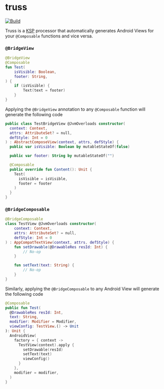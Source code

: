 # truss
[![Build](https://github.com/tylerbwong/truss/workflows/Build/badge.svg)](https://github.com/tylerbwong/truss/actions/workflows/build.yml)

Truss is a [KSP](https://github.com/google/ksp) processor that automatically generates Android Views for your `@Composable` functions and vice versa.

### `@BridgeView`
```kotlin
@BridgeView
@Composable
fun Test(
    isVisible: Boolean,
    footer: String,
) {
    if (isVisible) {
        Text(text = footer)
    }
}
```

Applying the `@BridgeView` annotation to any `@Composable` function will generate the following code

```kotlin
public class TestBridgeView @JvmOverloads constructor(
  context: Context,
  attrs: AttributeSet? = null,
  defStyle: Int = 0
) : AbstractComposeView(context, attrs, defStyle) {
  public var isVisible: Boolean by mutableStateOf(false)

  public var footer: String by mutableStateOf("")

  @Composable
  public override fun Content(): Unit {
    Test(
      isVisible = isVisible,
      footer = footer
    )
  }
}
```

### `@BridgeComposable`
```kotlin
@BridgeComposable
class TestView @JvmOverloads constructor(
    context: Context,
    attrs: AttributeSet? = null,
    defStyle: Int = 0
) : AppCompatTextView(context, attrs, defStyle) {
    fun setDrawable(@DrawableRes resId: Int) {
        // No-op
    }

    fun setText(text: String) {
        // No-op
    }
}
```

Similarly, applying the `@BridgeComposable` to any Android View will generate the following code

```kotlin
@Composable
public fun Test(
  @DrawableRes resId: Int,
  text: String,
  modifier: Modifier = Modifier,
  viewConfig: TestView.() -> Unit
): Unit {
  AndroidView(
    factory = { context ->
      TestView(context).apply {
        setDrawable(resId)
        setText(text)
        viewConfig()
      }
    },
    modifier = modifier,
  )
}
```
